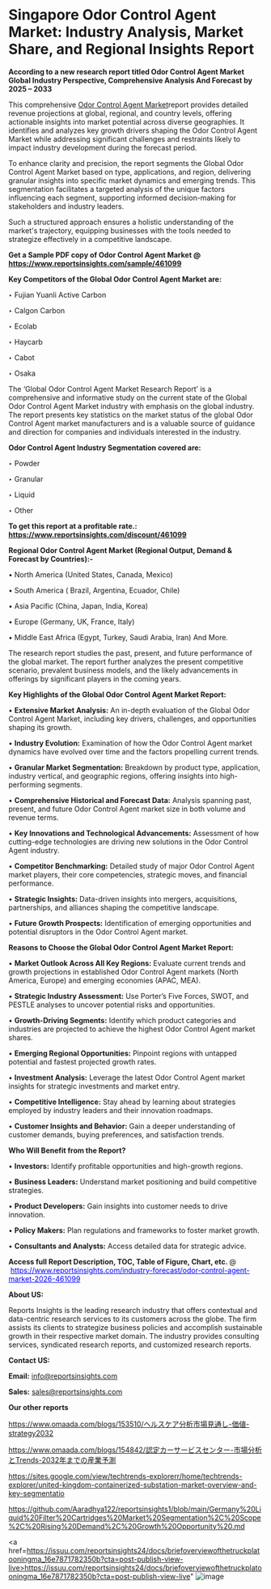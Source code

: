 # Singapore Odor Control Agent Market: Industry Analysis, Market Share, and Regional Insights Report

<strong>According to a new research report titled Odor Control Agent Market Global Industry Perspective, Comprehensive Analysis And Forecast by 2025 – 2033</strong>

This comprehensive <a href=https://www.reportsinsights.com/sample/461099>Odor Control Agent Market</a>report provides detailed revenue projections at global, regional, and country levels, offering actionable insights into market potential across diverse geographies. It identifies and analyzes key growth drivers shaping the Odor Control Agent Market while addressing significant challenges and restraints likely to impact industry development during the forecast period.

To enhance clarity and precision, the report segments the Global Odor Control Agent Market based on type, applications, and region, delivering granular insights into specific market dynamics and emerging trends. This segmentation facilitates a targeted analysis of the unique factors influencing each segment, supporting informed decision-making for stakeholders and industry leaders.

Such a structured approach ensures a holistic understanding of the market's trajectory, equipping businesses with the tools needed to strategize effectively in a competitive landscape.

<strong>Get a Sample PDF copy of Odor Control Agent Market </strong><strong>@<a href=https://www.reportsinsights.com/sample/461099 style=color:#0000ff;> https://www.reportsinsights.com/sample/461099</a></strong></font>

<strong>Key Competitors of the Global Odor Control Agent Market are:</strong>

‣ Fujian Yuanli Active Carbon

‣ Calgon Carbon

‣ Ecolab

‣ Haycarb

‣ Cabot

‣ Osaka

The ‘Global Odor Control Agent Market Research Report’ is a comprehensive and informative study on the current state of the Global Odor Control Agent Market industry with emphasis on the global industry. The report presents key statistics on the market status of the global Odor Control Agent market manufacturers and is a valuable source of guidance and direction for companies and individuals interested in the industry.

<strong>Odor Control Agent Industry Segmentation covered are:</strong>

‣ Powder

‣ Granular

‣ Liquid

‣ Other

<strong>To get this report at a profitable rate.: <a href=https://www.reportsinsights.com/discount/461099 style=color:#0000ff;>https://www.reportsinsights.com/discount/461099</a></strong></font>

<strong>Regional Odor Control Agent Market (Regional Output, Demand &amp; Forecast by Countries):-</strong>

• North America (United States, Canada, Mexico)

• South America ( Brazil, Argentina, Ecuador, Chile)

• Asia Pacific (China, Japan, India, Korea)

• Europe (Germany, UK, France, Italy)

• Middle East Africa (Egypt, Turkey, Saudi Arabia, Iran) And More.

The research report studies the past, present, and future performance of the global market. The report further analyzes the present competitive scenario, prevalent business models, and the likely advancements in offerings by significant players in the coming years.

<strong>Key Highlights of the Global Odor Control Agent Market Report:</strong>

• <strong>Extensive Market Analysis:</strong> An in-depth evaluation of the Global Odor Control Agent Market, including key drivers, challenges, and opportunities shaping its growth.

• <strong>Industry Evolution:</strong> Examination of how the Odor Control Agent market dynamics have evolved over time and the factors propelling current trends.

• <strong>Granular Market Segmentation:</strong> Breakdown by product type, application, industry vertical, and geographic regions, offering insights into high-performing segments.

• <strong>Comprehensive Historical and Forecast Data:</strong> Analysis spanning past, present, and future Odor Control Agent market size in both volume and revenue terms.

• <strong>Key Innovations and Technological Advancements:</strong> Assessment of how cutting-edge technologies are driving new solutions in the Odor Control Agent industry.

• <strong>Competitor Benchmarking:</strong> Detailed study of major Odor Control Agent market players, their core competencies, strategic moves, and financial performance.

• <strong>Strategic Insights:</strong> Data-driven insights into mergers, acquisitions, partnerships, and alliances shaping the competitive landscape.

• <strong>Future Growth Prospects:</strong> Identification of emerging opportunities and potential disruptors in the Odor Control Agent market.

<strong>Reasons to Choose the Global Odor Control Agent Market Report:</strong>

• <strong>Market Outlook Across All Key Regions:</strong> Evaluate current trends and growth projections in established Odor Control Agent markets (North America, Europe) and emerging economies (APAC, MEA).

• <strong>Strategic Industry Assessment:</strong> Use Porter’s Five Forces, SWOT, and PESTLE analyses to uncover potential risks and opportunities.

• <strong>Growth-Driving Segments:</strong> Identify which product categories and industries are projected to achieve the highest Odor Control Agent market shares.

• <strong>Emerging Regional Opportunities:</strong> Pinpoint regions with untapped potential and fastest projected growth rates.

• <strong>Investment Analysis:</strong> Leverage the latest Odor Control Agent market insights for strategic investments and market entry.

• <strong>Competitive Intelligence:</strong> Stay ahead by learning about strategies employed by industry leaders and their innovation roadmaps.

• <strong>Customer Insights and Behavior:</strong> Gain a deeper understanding of customer demands, buying preferences, and satisfaction trends.

<strong>Who Will Benefit from the Report?</strong>

• <strong>Investors:</strong> Identify profitable opportunities and high-growth regions.

• <strong>Business Leaders:</strong> Understand market positioning and build competitive strategies.

• <strong>Product Developers:</strong> Gain insights into customer needs to drive innovation.

• <strong>Policy Makers:</strong> Plan regulations and frameworks to foster market growth.

• <strong>Consultants and Analysts:</strong> Access detailed data for strategic advice.
</ul>
<strong>Access full Report Description, TOC, Table of Figure, Chart, etc. </strong>@  <a href=https://www.reportsinsights.com/industry-forecast/odor-control-agent-market-2026-461099 style=color:#0000ff;>https://www.reportsinsights.com/industry-forecast/odor-control-agent-market-2026-461099</a></font>

<strong><strong>About US</strong>:</strong>

Reports Insights is the leading research industry that offers contextual and data-centric research services to its customers across the globe. The firm assists its clients to strategize business policies and accomplish sustainable growth in their respective market domain. The industry provides consulting services, syndicated research reports, and customized research reports.

<strong>Contact US:</strong>

<p class=""""><b>Email:</b> <a href=mailto:info@reportsinsights.com>info@reportsinsights.com</a></p>
<p class=""""><b>Sales:</b> <a href=mailto:sales@reportsinsights.com>sales@reportsinsights.com</a></p>

<strong>Our other reports</strong>

<a href=https://www.omaada.com/blogs/153510/ヘルスケア分析市場見通し-価値-strategy2032>https://www.omaada.com/blogs/153510/ヘルスケア分析市場見通し-価値-strategy2032</a>

<a href=https://www.omaada.com/blogs/154842/認定カーサービスセンター-市場分析とTrends-2032年までの産業予測>https://www.omaada.com/blogs/154842/認定カーサービスセンター-市場分析とTrends-2032年までの産業予測</a>

<a href=https://sites.google.com/view/techtrends-explorerr/home/techtrends-explorer/united-kingdom-containerized-substation-market-overview-and-key-segmentatio>https://sites.google.com/view/techtrends-explorerr/home/techtrends-explorer/united-kingdom-containerized-substation-market-overview-and-key-segmentatio</a>

<a href=https://github.com/Aaradhya122/reportsinsights1/blob/main/Germany%20Liquid%20Filter%20Cartridges%20Market%20Segmentation%2C%20Scope%2C%20Rising%20Demand%2C%20Growth%20Opportunity%20.md>https://github.com/Aaradhya122/reportsinsights1/blob/main/Germany%20Liquid%20Filter%20Cartridges%20Market%20Segmentation%2C%20Scope%2C%20Rising%20Demand%2C%20Growth%20Opportunity%20.md</a>

<a href=https://issuu.com/reportsinsights24/docs/briefoverviewofthetruckplatooningma_16e7871782350b?cta=post-publish-view-live>https://issuu.com/reportsinsights24/docs/briefoverviewofthetruckplatooningma_16e7871782350b?cta=post-publish-view-live</a>"
![image](https://github.com/user-attachments/assets/6f01b1b4-644c-45b6-b7eb-784b18578d8b)
